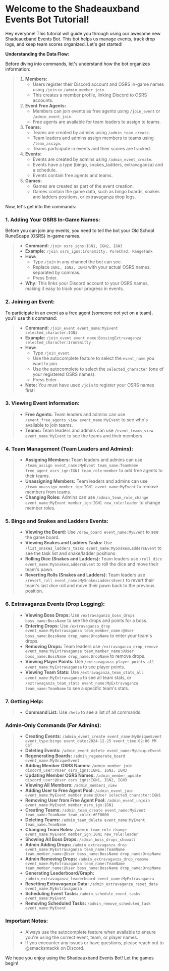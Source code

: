 # Welcome to the Shadeauxband Events Bot Tutorial!

Hey everyone! This tutorial will guide you through using our awesome new Shadeauxband Events Bot. This bot helps us manage events, track drop logs, and keep team scores organized. Let's get started!

**Understanding the Data Flow:**

Before diving into commands, let's understand how the bot organizes information:

> 1.  **Members:**
>     - Users register their Discord account and OSRS in-game names using `/join` or `/admin_member_join`.
>     - This creates a member profile, linking Discord to OSRS accounts.
> 2.  **Event Free Agents:**
>     - Members can join events as free agents using `/join_event` or `/admin_event_join`.
>     - Free agents are available for team leaders to assign to teams.
> 3.  **Teams:**
>     - Teams are created by admins using `/admin_team_create`.
>     - Team leaders and admins assign members to teams using `/team_assign`.
>     - Teams participate in events and their scores are tracked.
> 4.  **Events:**
>     - Events are created by admins using `/admin_event_create`.
>     - Events have a type (bingo, snakes_ladders, extravaganza) and a schedule.
>     - Events contain free agents and teams.
> 5.  **Games:**
>     - Games are created as part of the event creation.
>     - Games contain the game data, such as bingo boards, snakes and ladders positions, or extravaganza drop logs.

Now, let's get into the commands:

### 1. Adding Your OSRS In-Game Names:

Before you can join any events, you need to tell the bot your Old School RuneScape (OSRS) in-game names.

> - **Command:** `/join osrs_igns:IGN1, IGN2, IGN3`
> - **Example:** `/join osrs_igns:IronSmitty, PureChad, RangeTank`
> - **How:**
>   - Type `/join` in any channel the bot can see.
>   - Replace `IGN1, IGN2, IGN3` with your actual OSRS names, separated by commas.
>   - Press Enter.
> - **Why:** This links your Discord account to your OSRS names, making it easy to track your progress in events.

### 2. Joining an Event:

To participate in an event as a free agent (someone not yet on a team), you'll use this command:

> - **Command:** `/join_event event_name:MyEvent selected_character:IGN1`
> - **Example:** `/join_event event_name:BossingExtravaganza selected_character:IronSmitty`
> - **How:**
>   - Type `/join_event`.
>   - Use the autocomplete feature to select the `event_name` you want to join.
>   - Use the autocomplete to select the `selected_character` (one of your registered OSRS names).
>   - Press Enter.
> - **Note:** You must have used `/join` to register your OSRS names first!

### 3. Viewing Event Information:

> - **Free Agents:** Team leaders and admins can use `/event_free_agents_view event_name:MyEvent` to see who's available to join teams.
> - **Teams:** Team leaders and admins can use `/event_teams_view event_name:MyEvent` to see the teams and their members.

### 4. Team Management (Team Leaders and Admins):

> - **Assigning Members:** Team leaders and admins can use `/team_assign event_name:MyEvent team_name:TeamName free_agent_osrs_ign:IGN1 team_role:member` to add free agents to their teams.
> - **Unassigning Members:** Team leaders and admins can use `/team_unassign member_ign:IGN1 event_name:MyEvent` to remove members from teams.
> - **Changing Roles:** Admins can use `/admin_team_role_change event_name:MyEvent member_ign:IGN1 new_role:leader` to change member roles.

### 5. Bingo and Snakes and Ladders Events:

> - **Viewing the Board:** Use `/draw_board event_name:MyEvent` to see the game board.
> - **Viewing Snakes and Ladders Tasks:** Use `/list_snakes_ladders_tasks event_name:MySnakesLaddersEvent` to see the task list and snake/ladder positions.
> - **Rolling Dice (Snakes and Ladders):** Team leaders use `/roll_dice event_name:MySnakesLaddersEvent` to roll the dice and move their team's pawn.
> - **Reverting Rolls (Snakes and Ladders):** Team leaders use `/revert_roll event_name:MySnakesLaddersEvent` to revert their team's last dice roll and move their pawn back to the previous position.

### 6. Extravaganza Events (Drop Logging):

> - **Viewing Boss Drops:** Use `/extravaganza_boss_drops boss_name:BossName` to see the drops and points for a boss.
> - **Entering Drops:** Use `/extravaganza_drop event_name:MyExtravaganza team_member_name:@User boss_name:BossName drop_name:DropName` to enter your team's drops.
> - **Removing Drops:** Team leaders use `/extravaganza_drop_remove event_name:MyExtravaganza team_member_name:@User boss_name:BossName drop_name:DropName` to remove drops.
> - **Viewing Player Points:** Use `/extravaganza_player_points_all event_name:MyExtravaganza` to see player points.
> - **Viewing Team Stats:** Use `/extravaganza_team_stats_all event_name:MyExtravaganza` to see all team stats, or `/extravaganza_team_stats event_name:MyExtravaganza team_name:TeamName` to see a specific team's stats.

### 7. Getting Help:

> - **Command List:** Use `/help` to see a list of all commands.

### Admin-Only Commands (For Admins):

> - **Creating Events:** `/admin_event_create event_name:MyUniqueEvent event_type:bingo event_date:2024-12-25 event_time:02:00 PM CST`
> - **Deleting Events:** `/admin_event_delete event_name:MyUniqueEvent`
> - **Regenerating Boards:** `/admin_regenerate_board event_name:MyUniqueEvent`
> - **Adding Member OSRS Names:** `/admin_member_join discord_user:@User osrs_igns:IGN1, IGN2, IGN3`
> - **Updating Member OSRS Names:** `/admin_member_update discord_user:@User osrs_igns:IGN1, IGN2, IGN3`
> - **Viewing All Members:** `/admin_members_view`
> - **Adding User to Free Agent Pool:** `/admin_event_join event_name:MyEvent member_name:@User selected_character:IGN1`
> - **Removing User from Free Agent Pool:** `/admin_event_unjoin event_name:MyEvent member_osrs_ign:IGN1`
> - **Creating Teams:** `/admin_team_create event_name:MyEvent team_name:TeamName team_color:#FF0000`
> - **Deleting Teams:** `/admin_team_delete event_name:MyEvent team_name:TeamName`
> - **Changing Team Roles:** `/admin_team_role_change event_name:MyEvent member_ign:IGN1 new_role:leader`
> - **Showing All Boss Drops:** `/admin_boss_drops_showall`
> - **Admin Adding Drops:** `/admin_extravaganza_drop event_name:MyExtravaganza team_name:TeamName team_member_name:@User boss_name:BossName drop_name:DropName`
> - **Admin Removing Drops:** `/admin_extravaganza_drop_remove event_name:MyExtravaganza team_name:TeamName team_member_name:@User boss_name:BossName drop_name:DropName`
> - **Generating Leaderboard/Graph:** `/admin_extravaganza_leaderboard event_name:MyExtravaganza`
> - **Resetting Extravaganza Data:** `/admin_extravaganza_reset_data event_name:MyExtravaganza`
> - **Scheduling Event Tasks:** `/admin_schedule_event_tasks event_name:MyEvent`
> - **Removing Scheduled Tasks:** `/admin_remove_scheduled_task event_name:MyEvent`

### Important Notes:

> - Always use the autocomplete feature when available to ensure you're using the correct event, team, or player names.
> - If you encounter any issues or have questions, please reach out to @smacksmackk on Discord.

We hope you enjoy using the Shadeauxband Events Bot! Let the games begin!
